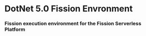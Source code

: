 # DotNet 5.0 Fission Envronment

### Fission execution environment for the Fission Serverless Platform

